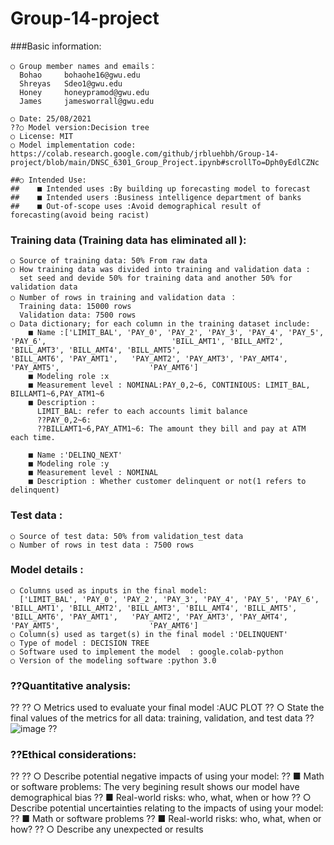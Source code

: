 # Group-14-project
###Basic information:

    ○ Group member names and emails：
      Bohao     bohaohe16@gwu.edu
      Shreyas   Sdeo1@gwu.edu
      Honey     honeypramod@gwu.edu
      James     jamesworrall@gwu.edu
      
    ○ Date: 25/08/2021
    ??○ Model version:Decision tree
    ○ License: MIT
    ○ Model implementation code: https://colab.research.google.com/github/jrbluehbh/Group-14-project/blob/main/DNSC_6301_Group_Project.ipynb#scrollTo=Dph0yEdlCZNc
    
    ##○ Intended Use: 
    ##    ■ Intended uses :By building up forecasting model to forecast
    ##    ■ Intended users :Business intelligence department of banks
    ##    ■ Out-of-scope uses :Avoid demographical result of forecasting(avoid being racist)
        
### Training data (Training data has eliminated all ):

    ○ Source of training data: 50% From raw data
    ○ How training data was divided into training and validation data : 
      set seed and devide 50% for training data and another 50% for validation data
    ○ Number of rows in training and validation data ：
      Training data: 15000 rows 
      Validation data: 7500 rows 
    ○ Data dictionary; for each column in the training dataset include: 
        ■ Name :['LIMIT_BAL', 'PAY_0', 'PAY_2', 'PAY_3', 'PAY_4', 'PAY_5', 'PAY_6',                            'BILL_AMT1', 'BILL_AMT2', 'BILL_AMT3', 'BILL_AMT4', 'BILL_AMT5',                              'BILL_AMT6', 'PAY_AMT1',   'PAY_AMT2', 'PAY_AMT3', 'PAY_AMT4', 'PAY_AMT5',                    'PAY_AMT6']
        ■ Modeling role :x
        ■ Measurement level : NOMINAL:PAY_0,2~6, CONTINIOUS: LIMIT_BAL, BILLAMT1~6,PAY_ATM1~6
        ■ Description : 
          LIMIT_BAL: refer to each accounts limit balance
          ??PAY_0,2~6: 
          ??BILLAMT1~6,PAY_ATM1~6: The amount they bill and pay at ATM each time.
        
        ■ Name :'DELINQ_NEXT'
        ■ Modeling role :y
        ■ Measurement level : NOMINAL
        ■ Description : Whether customer delinquent or not(1 refers to delinquent)
        
### Test data :

    ○ Source of test data: 50% from validation_test data
    ○ Number of rows in test data : 7500 rows
    
### Model details : 

    ○ Columns used as inputs in the final model:
      ['LIMIT_BAL', 'PAY_0', 'PAY_2', 'PAY_3', 'PAY_4', 'PAY_5', 'PAY_6',                            'BILL_AMT1', 'BILL_AMT2', 'BILL_AMT3', 'BILL_AMT4', 'BILL_AMT5',                              'BILL_AMT6', 'PAY_AMT1',   'PAY_AMT2', 'PAY_AMT3', 'PAY_AMT4', 'PAY_AMT5',                    'PAY_AMT6']
    ○ Column(s) used as target(s) in the final model :'DELINQUENT'
    ○ Type of model : DECISION TREE
    ○ Software used to implement the model  : google.colab-python
    ○ Version of the modeling software :python 3.0
    
### ??Quantitative analysis:
??
??    ○ Metrics used to evaluate your final model :AUC PLOT
??    ○ State the final values of the metrics for all data: training, validation, and test data 
??    ![image](https://user-images.githubusercontent.com/89275341/130796658-0dae97d9-0c64-410f-beea-6cff2973392f.png)
??
### ??Ethical considerations:
??
??    ○ Describe potential negative impacts of using your model: 
??        ■ Math or software problems: The very begining result shows our model have demographical bias
??        ■ Real-world risks: who, what, when or how 
??    ○ Describe potential uncertainties relating to the impacts of using your model: 
??        ■ Math or software problems 
??        ■ Real-world risks: who, what, when or how? 
??    ○ Describe any unexpected or results
